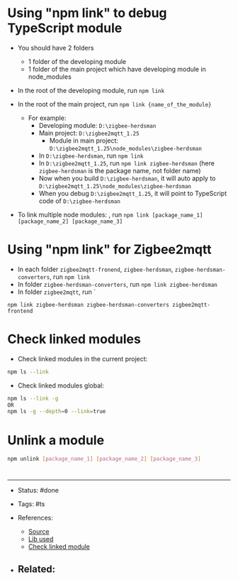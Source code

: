 # Using "npm link" to debug TypeScript module
- You should have 2 folders
	- 1 folder of the developing module
	- 1 folder of the main project which have developing module in node_modules
- In the root of the developing module, run `npm link`
- In the root of the main project, run `npm link {name_of_the_module}`
	- For example:
		- Developing module: `D:\zigbee-herdsman`
		- Main project: `D:\zigbee2mqtt_1.25`
			- Module in main project: `D:\zigbee2mqtt_1.25\node_modules\zigbee-herdsman`
		- In `D:\zigbee-herdsman`, run `npm link`
		- In `D:\zigbee2mqtt_1.25`, run `npm link zigbee-herdsman` (here `zigbee-herdsman` is the package name, not folder name)
		- Now when you build `D:\zigbee-herdsman`, it will auto apply to `D:\zigbee2mqtt_1.25\node_modules\zigbee-herdsman`
		- When you debug `D:\zigbee2mqtt_1.25`, it will point to TypeScript code of `D:\zigbee-herdsman`

- To link multiple node modules: , run `npm link [package_name_1] [package_name_2] [package_name_3]`


# Using "npm link" for Zigbee2mqtt

- In each folder `zigbee2mqtt-fronend`, `zigbee-herdsman`, `zigbee-herdsman-converters`, run `npm link`
- In folder `zigbee-herdsman-converters`, run `npm link zigbee-herdsman`
- In folder `zigbee2mqtt`, run `
```
npm link zigbee-herdsman zigbee-herdsman-converters zigbee2mqtt-frontend
```


# Check linked modules
- Check linked modules in the current project:
```bash
npm ls --link
```

- Check linked modules global:
```bash
npm ls --link -g
OR
npm ls -g --depth=0 --link=true
```

# Unlink a module
```bash
npm unlink [package_name_1] [package_name_2] [package_name_3]
```



# 

---
- Status: #done

- Tags: #ts 

- References:
	- [Source](https://stackoverflow.com/questions/47021083/vscode-debug-code-in-node-modules-directory/53081698#53081698)
	- [Lib used](https://docs.npmjs.com/cli/v8/commands/npm-link)
	- [Check linked module](https://stackoverflow.com/questions/24933955/how-to-list-all-the-node-js-modules-i-have-linked-with-npm)

- Related:
	- 

